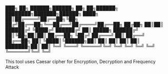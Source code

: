 ███╗   ██╗ ██████╗██████╗ ██╗   ██╗██████╗ ████████╗███████╗██████╗ 
████╗  ██║██╔════╝██╔══██╗╚██╗ ██╔╝██╔══██╗╚══██╔══╝██╔════╝██╔══██╗
██╔██╗ ██║██║     ██████╔╝ ╚████╔╝ ██████╔╝   ██║   █████╗  ██████╔╝
██║╚██╗██║██║     ██╔══██╗  ╚██╔╝  ██╔═══╝    ██║   ██╔══╝  ██╔══██╗
██║ ╚████║╚██████╗██║  ██║   ██║   ██║        ██║   ███████╗██║  ██║
╚═╝  ╚═══╝ ╚═════╝╚═╝  ╚═╝   ╚═╝   ╚═╝        ╚═╝   ╚══════╝╚═╝  ╚═╝

This tool uses Caesar cipher for Encryption, Decryption and Frequency Attack
